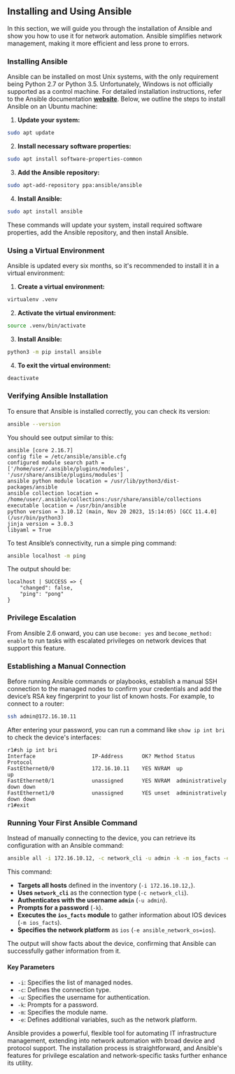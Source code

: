 ## Installing and Using Ansible

In this section, we will guide you through the installation of Ansible and show you how to use it for network automation. Ansible simplifies network management, making it more efficient and less prone to errors.

### Installing Ansible

Ansible can be installed on most Unix systems, with the only requirement being Python 2.7 or Python 3.5. Unfortunately, Windows is not officially supported as a control machine. For detailed installation instructions, refer to the Ansible documentation [**website**](https://docs.ansible.com/ansible/2.9/installation_guide/index.html). Below, we outline the steps to install Ansible on an Ubuntu machine:

1. **Update your system:**

```bash
sudo apt update
```

2. **Install necessary software properties:**

```bash
sudo apt install software-properties-common
```

3. **Add the Ansible repository:**

```bash
sudo apt-add-repository ppa:ansible/ansible
```

4. **Install Ansible:**

```bash
sudo apt install ansible
```

These commands will update your system, install required software properties, add the Ansible repository, and then install Ansible.

### Using a Virtual Environment

Ansible is updated every six months, so it's recommended to install it in a virtual environment:

1. **Create a virtual environment:**

```bash
virtualenv .venv
```

2. **Activate the virtual environment:**

```bash
source .venv/bin/activate
```

3. **Install Ansible:**

```bash
python3 -m pip install ansible
```

4. **To exit the virtual environment:**

```bash
deactivate
```

### Verifying Ansible Installation

To ensure that Ansible is installed correctly, you can check its version:

```bash
ansible --version
```

You should see output similar to this:

```plaintext
ansible [core 2.16.7]
config file = /etc/ansible/ansible.cfg
configured module search path = ['/home/user/.ansible/plugins/modules', '/usr/share/ansible/plugins/modules']
ansible python module location = /usr/lib/python3/dist-packages/ansible
ansible collection location = /home/user/.ansible/collections:/usr/share/ansible/collections
executable location = /usr/bin/ansible
python version = 3.10.12 (main, Nov 20 2023, 15:14:05) [GCC 11.4.0] (/usr/bin/python3)
jinja version = 3.0.3
libyaml = True
```

To test Ansible’s connectivity, run a simple ping command:

```bash
ansible localhost -m ping
```

The output should be:

```plaintext
localhost | SUCCESS => {
    "changed": false,
    "ping": "pong"
}
```

### Privilege Escalation

From Ansible 2.6 onward, you can use `become: yes` and `become_method: enable` to run tasks with escalated privileges on network devices that support this feature.

### Establishing a Manual Connection

Before running Ansible commands or playbooks, establish a manual SSH connection to the managed nodes to confirm your credentials and add the device’s RSA key fingerprint to your list of known hosts. For example, to connect to a router:

```bash
ssh admin@172.16.10.11
```

After entering your password, you can run a command like `show ip int bri` to check the device's interfaces:

```plaintext
r1#sh ip int bri
Interface                  IP-Address      OK? Method Status                Protocol
FastEthernet0/0            172.16.10.11    YES NVRAM  up                    up      
FastEthernet0/1            unassigned      YES NVRAM  administratively down down    
FastEthernet1/0            unassigned      YES unset  administratively down down    
r1#exit
```

### Running Your First Ansible Command

Instead of manually connecting to the device, you can retrieve its configuration with an Ansible command:

```bash
ansible all -i 172.16.10.12, -c network_cli -u admin -k -m ios_facts -e ansible_network_os=ios
```

This command:

- **Targets all hosts** defined in the inventory (`-i 172.16.10.12,`).
- **Uses `network_cli`** as the connection type (`-c network_cli`).
- **Authenticates with the username `admin`** (`-u admin`).
- **Prompts for a password** (`-k`).
- **Executes the `ios_facts` module** to gather information about IOS devices (`-m ios_facts`).
- **Specifies the network platform** as `ios` (`-e ansible_network_os=ios`).

The output will show facts about the device, confirming that Ansible can successfully gather information from it.

#### Key Parameters

- `-i`: Specifies the list of managed nodes.
- `-c`: Defines the connection type.
- `-u`: Specifies the username for authentication.
- `-k`: Prompts for a password.
- `-m`: Specifies the module name.
- `-e`: Defines additional variables, such as the network platform.

Ansible provides a powerful, flexible tool for automating IT infrastructure management, extending into network automation with broad device and protocol support. The installation process is straightforward, and Ansible's features for privilege escalation and network-specific tasks further enhance its utility.
